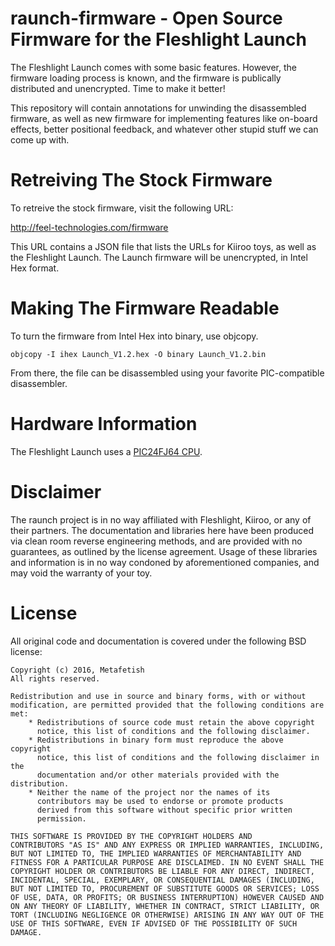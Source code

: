 # raunch-firmware - Open Source Firmware for the Fleshlight Launch

The Fleshlight Launch comes with some basic features. However, the
firmware loading process is known, and the firmware is publically
distributed and unencrypted. Time to make it better!

This repository will contain annotations for unwinding the
disassembled firmware, as well as new firmware for implementing
features like on-board effects, better positional feedback, and
whatever other stupid stuff we can come up with.

# Retreiving The Stock Firmware

To retreive the stock firmware, visit the following URL:

http://feel-technologies.com/firmware

This URL contains a JSON file that lists the URLs for Kiiroo toys, as
well as the Fleshlight Launch. The Launch firmware will be
unencrypted, in Intel Hex format.

# Making The Firmware Readable

To turn the firmware from Intel Hex into binary, use objcopy.

```
objcopy -I ihex Launch_V1.2.hex -O binary Launch_V1.2.bin
```

From there, the file can be disassembled using your favorite
PIC-compatible disassembler.

# Hardware Information

The Fleshlight Launch uses
a
[PIC24FJ64 CPU](http://www.microchip.com/wwwproducts/en/PIC24FJ64GA004).

# Disclaimer

The raunch project is in no way affiliated with Fleshlight, Kiiroo, or
any of their partners. The documentation and libraries here have been
produced via clean room reverse engineering methods, and are provided
with no guarantees, as outlined by the license agreement. Usage of
these libraries and information is in no way condoned by
aforementioned companies, and may void the warranty of your toy.

# License

All original code and documentation is covered under the following BSD
license:

    Copyright (c) 2016, Metafetish
    All rights reserved.

    Redistribution and use in source and binary forms, with or without
    modification, are permitted provided that the following conditions are met:
        * Redistributions of source code must retain the above copyright
          notice, this list of conditions and the following disclaimer.
        * Redistributions in binary form must reproduce the above copyright
          notice, this list of conditions and the following disclaimer in the
          documentation and/or other materials provided with the distribution.
        * Neither the name of the project nor the names of its
          contributors may be used to endorse or promote products
          derived from this software without specific prior written
          permission.

    THIS SOFTWARE IS PROVIDED BY THE COPYRIGHT HOLDERS AND
    CONTRIBUTORS "AS IS" AND ANY EXPRESS OR IMPLIED WARRANTIES, INCLUDING,
    BUT NOT LIMITED TO, THE IMPLIED WARRANTIES OF MERCHANTABILITY AND
    FITNESS FOR A PARTICULAR PURPOSE ARE DISCLAIMED. IN NO EVENT SHALL THE
    COPYRIGHT HOLDER OR CONTRIBUTORS BE LIABLE FOR ANY DIRECT, INDIRECT,
    INCIDENTAL, SPECIAL, EXEMPLARY, OR CONSEQUENTIAL DAMAGES (INCLUDING,
    BUT NOT LIMITED TO, PROCUREMENT OF SUBSTITUTE GOODS OR SERVICES; LOSS
    OF USE, DATA, OR PROFITS; OR BUSINESS INTERRUPTION) HOWEVER CAUSED AND
    ON ANY THEORY OF LIABILITY, WHETHER IN CONTRACT, STRICT LIABILITY, OR
    TORT (INCLUDING NEGLIGENCE OR OTHERWISE) ARISING IN ANY WAY OUT OF THE
    USE OF THIS SOFTWARE, EVEN IF ADVISED OF THE POSSIBILITY OF SUCH
    DAMAGE.
